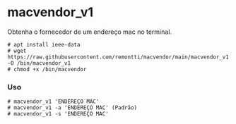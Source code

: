 # macvendor_v1
Obtenha o fornecedor de um endereço mac no terminal.

```
# apt install ieee-data
# wget https://raw.githubusercontent.com/remontti/macvendor/main/macvendor_v1 -O /bin/macvendor_v1
# chmod +x /bin/macvendor
```

### Uso
```
# macvendor_v1 'ENDEREÇO MAC'
# macvendor_v1 -a 'ENDEREÇO MAC' (Padrão)
# macvendor_v1 -s 'ENDEREÇO MAC'
```

